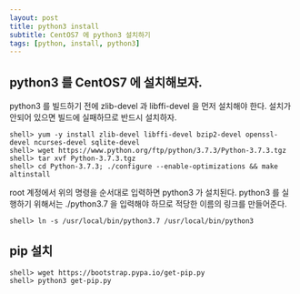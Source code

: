```yaml
---
layout: post
title: python3 install
subtitle: CentOS7 에 python3 설치하기
tags: [python, install, python3]
---
```


## python3 를 CentOS7 에 설치해보자.

python3 를 빌드하기 전에 zlib-devel 과 libffi-devel 을 먼저 설치해야 한다. 설치가 안되어 있으면 빌드에 실패하므로 반드시 설치하자.

```shell
shell> yum -y install zlib-devel libffi-devel bzip2-devel openssl-devel ncurses-devel sqlite-devel
shell> wget https://www.python.org/ftp/python/3.7.3/Python-3.7.3.tgz
shell> tar xvf Python-3.7.3.tgz
shell> cd Python-3.7.3; ./configure --enable-optimizations && make altinstall
```

root 계정에서 위의 명령을 순서대로 입력하면 python3 가 설치된다. python3 를 실행하기 위해서는 ./python3.7 을 입력해야 하므로 적당한 이름의 링크를 만들어준다.

```shell
shell> ln -s /usr/local/bin/python3.7 /usr/local/bin/python3
```

## pip 설치

```shell
shell> wget https://bootstrap.pypa.io/get-pip.py
shell> python3 get-pip.py
```

